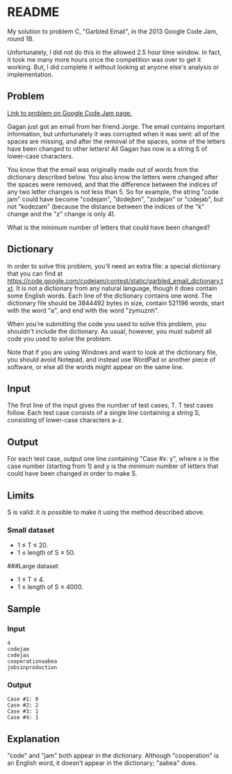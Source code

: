 README
======
My solution to problem C, "Garbled Email", in the 2013 Google Code Jam, round 1B.

Unfortunately, I did not do this in the allowed 2.5 hour time window. In fact, it took me many more hours once the competition was over to get it working. But, I did complete it without looking at anyone else's analysis or implementation.


Problem
-------
[Link to problem on Google Code Jam page.](https://code.google.com/codejam/contest/2434486/dashboard#s=p2)

Gagan just got an email from her friend Jorge. The email contains important information, but unfortunately it was corrupted when it was sent: all of the spaces are missing, and after the removal of the spaces, some of the letters have been changed to other letters! All Gagan has now is a string S of lower-case characters.

You know that the email was originally made out of words from the dictionary described below. You also know the letters were changed after the spaces were removed, and that the difference between the indices of any two letter changes is not less than 5. So for example, the string "code jam" could have become "codejam", "dodejbm", "zodejan" or "cidejab", but not "kodezam" (because the distance between the indices of the "k" change and the "z" change is only 4).

What is the minimum number of letters that could have been changed?

Dictionary
----------
In order to solve this problem, you'll need an extra file: a special dictionary that you can find at https://code.google.com/codejam/contest/static/garbled_email_dictionary.txt. It is not a dictionary from any natural language, though it does contain some English words. Each line of the dictionary contains one word. The dictionary file should be 3844492 bytes in size, contain 521196 words, start with the word "a", and end with the word "zymuznh".

When you're submitting the code you used to solve this problem, you shouldn't include the dictionary. As usual, however, you must submit all code you used to solve the problem.

Note that if you are using Windows and want to look at the dictionary file, you should avoid Notepad, and instead use WordPad or another piece of software, or else all the words might appear on the same line.

Input
-----
The first line of the input gives the number of test cases, T. T test cases follow. Each test case consists of a single line containing a string S, consisting of lower-case characters a-z.

Output
------
For each test case, output one line containing "Case #x: y", where x is the case number (starting from 1) and y is the minimum number of letters that could have been changed in order to make S.

Limits
------
S is valid: it is possible to make it using the method described above.

### Small dataset
* 1 ≤ T ≤ 20.
* 1 ≤ length of S ≤ 50.

###Large dataset
* 1 ≤ T ≤ 4.
* 1 ≤ length of S ≤ 4000.

Sample
------
### Input 

    4
    codejam
    cxdejax
    cooperationaabea
    jobsinproduction
    
### Output

    Case #1: 0
    Case #2: 2
    Case #3: 1
    Case #4: 1

Explanation
-----------
"code" and "jam" both appear in the dictionary. Although "cooperation" is an English word, it doesn't appear in the dictionary; "aabea" does.
